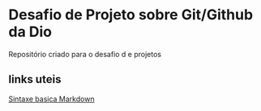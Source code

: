#  Desafio de  Projeto  sobre  Git/Github da  Dio
Repositório  criado para o desafio  d e  projetos

##  links  uteis 
[  Sintaxe  basica  Markdown](http://www.markdownguide.org/basic-syntax/)
